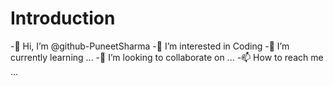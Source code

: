 # Introduction
-👋 Hi, I’m @github-PuneetSharma 
-👀 I’m interested in Coding 
-🌱 I’m currently learning ... 
-💞️ I’m looking to collaborate on ... 
-📫 How to reach me ...
